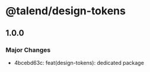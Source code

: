 # @talend/design-tokens

## 1.0.0
### Major Changes

- 4bcebd63c: feat(design-tokens): dedicated package
